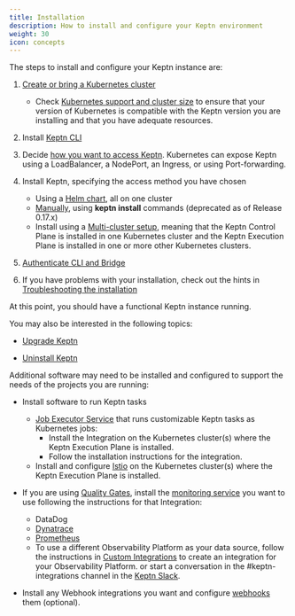 ```yaml
---
title: Installation
description: How to install and configure your Keptn environment
weight: 30
icon: concepts
---
```


The steps to install and configure your Keptn instance are:

1. [Create or bring a Kubernetes cluster](k8s)
    * Check [Kubernetes support and cluster size](k8s-support)
    to ensure that your version of Kubernetes is compatible
    with the Keptn version you are installing
    and that you have adequate resources.

2. Install [Keptn CLI](cli-install)

3. Decide [how you want to access Keptn](access).
   Kubernetes can expose Keptn using a LoadBalancer, a NodePort, an Ingress,
   or using Port-forwarding.

4. Install Keptn, specifying the access method you have chosen
    * Using a [Helm chart](helm-install), all on one cluster
    * [Manually](../0.16.x/operate/install/#install-keptn),
    using **keptn install** commands (deprecated as of Release 0.17.x)
    * Install using a [Multi-cluster setup](multi-cluster),
    meaning that the Keptn Control Plane is installed in one Kubernetes cluster
    and the Keptn Execution Plane is installed in one or more other Kubernetes clusters.

5. [Authenticate CLI and Bridge](authenticate-cli-bridge)

6. If you have problems with your installation,
   check out the hints in [Troubleshooting the installation](troubleshooting)


At this point, you should have a functional Keptn instance running.

You may also be interested in the following topics:

* [Upgrade Keptn](upgrade)

* [Uninstall Keptn](uninstall)

Additional software may need to be installed and configured
to support the needs of the projects you are running:

* Install software to run Keptn tasks
    * [Job Executor Service](https://artifacthub.io/packages/keptn/keptn-integrations/job-executor-service)
     that runs customizable Keptn tasks as Kubernetes jobs:
        * Install the Integration on the Kubernetes cluster(s)
        where the Keptn Execution Plane is installed.
        * Follow the installation instructions for the integration.
    * Install and configure [Istio](istio) on the Kubernetes cluster(s)
    where the Keptn Execution Plane is installed.

* If you are using [Quality Gates](../concepts/quality_gates),
   install the [monitoring service](monitoring) you want to use
   following the instructions for that Integration:
   * DataDog
   * [Dynatrace](https://artifacthub.io/packages/keptn/keptn-integrations/dynatrace-service)
   * [Prometheus](https://artifacthub.io/packages/keptn/keptn-integrations/prometheus-service)
   * To use a different Observability Platform as your data source,
   follow the instructions in [Custom Integrations](http://localhost:1313/docs/0.17.x/integrations/)
   to create an integration for your Observability Platform.
   or start a conversation in the #keptn-integrations channel in the [Keptn Slack](https://keptn.slack.com).

* Install any Webhook integrations you want
   and configure [webhooks](webhook_service) them (optional).
